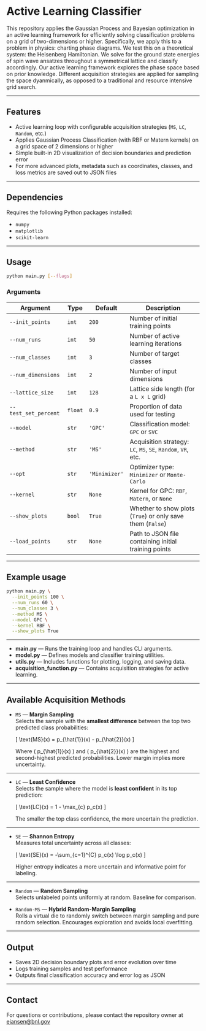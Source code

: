 # Active Learning Classifier

This repository applies the Gaussian Process and Bayesian optimization in an active learning framework for efficiently solving classification problems on a grid of two-dimensions or higher. Specifically, we apply this to a problem in physics: charting phase diagrams. We test this on a theoretical system: the Heisenberg Hamiltonian. We solve for the ground state energies of spin wave ansatzes throughout a symmetrical lattice and classify accordingly. Our active learning framework explores the phase space based on prior knowledge. Different acquisition strategies are applied for sampling the space dyanmically, as opposed to a traditional and resource intensive grid search. 

---

## Features

- Active learning loop with configurable acquisition strategies (`MS`, `LC`, `Random`, etc.)
- Applies Gaussian Process Classification (with RBF or Matern kernels) on a grid space of 2 dimensions or higher
- Simple built-in 2D visualization of decision boundaries and prediction error
- For more advanced plots, metadata such as coordinates, classes, and loss metrics are saved out to JSON files

---

## Dependencies

Requires the following Python packages installed:

- `numpy`
- `matplotlib`
- `scikit-learn`

---

## Usage

```bash
python main.py [--flags]
```

### Arguments

| Argument              | Type    | Default     | Description |
|-----------------------|---------|-------------|-------------|
| `--init_points`       | `int`   | `200`       | Number of initial training points |
| `--num_runs`          | `int`   | `50`        | Number of active learning iterations |
| `--num_classes`       | `int`   | `3`         | Number of target classes |
| `--num_dimensions`    | `int`   | `2`         | Number of input dimensions |
| `--lattice_size`      | `int`   | `128`       | Lattice side length (for a `L x L` grid) |
| `--test_set_percent`  | `float` | `0.9`       | Proportion of data used for testing |
| `--model`             | `str`   | `'GPC'`     | Classification model: `GPC` or `SVC` |
| `--method`            | `str`   | `'MS'`      | Acquisition strategy: `LC`, `MS`, `SE`, `Random`, `VR`, etc. |
| `--opt`               | `str`   | `'Minimizer'` | Optimizer type: `Minimizer` or `Monte-Carlo` |
| `--kernel`            | `str`   | `None`      | Kernel for GPC: `RBF`, `Matern`, or `None` |
| `--show_plots`        | `bool`  | `True`      | Whether to show plots (`True`) or only save them (`False`) |
| `--load_points`       | `str`   | `None`      | Path to JSON file containing initial training points |

---

## Example usage

```bash
python main.py \
  --init_points 100 \
  --num_runs 60 \
  --num_classes 3 \
  --method MS \
  --model GPC \
  --kernel RBF \
  --show_plots True
```

---

- **main.py** — Runs the training loop and handles CLI arguments.
- **model.py** — Defines models and classifier training utilities.
- **utils.py** — Includes functions for plotting, logging, and saving data.
- **acquisition_function.py** — Contains acquisition strategies for active learning.

---

## Available Acquisition Methods

- `MS` — **Margin Sampling**  
  Selects the sample with the **smallest difference** between the top two predicted class probabilities:

  \[
  \text{MS}(x) = p_{\hat{1}}(x) - p_{\hat{2}}(x)
  \]

  Where \( p_{\hat{1}}(x) \) and \( p_{\hat{2}}(x) \) are the highest and second-highest predicted probabilities. Lower margin implies more uncertainty.

---

- `LC` — **Least Confidence**  
  Selects the sample where the model is **least confident** in its top prediction:

  \[
  \text{LC}(x) = 1 - \max_{c} p_c(x)
  \]

  The smaller the top class confidence, the more uncertain the prediction.

---

- `SE` — **Shannon Entropy**  
  Measures total uncertainty across all classes:

  \[
  \text{SE}(x) = -\sum_{c=1}^{C} p_c(x) \log p_c(x)
  \]

  Higher entropy indicates a more uncertain and informative point for labeling.

---

- `Random` — **Random Sampling**  
  Selects unlabeled points uniformly at random. Baseline for comparison.

- `Random-MS` — **Hybrid Random-Margin Sampling**  
  Rolls a virtual die to randomly switch between margin sampling and pure random selection. Encourages exploration and avoids local overfitting.


---

## Output

- Saves 2D decision boundary plots and error evolution over time
- Logs training samples and test performance
- Outputs final classification accuracy and error log as JSON

---

## Contact

For questions or contributions, please contact the repository owner at ejansen@bnl.gov
